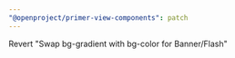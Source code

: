 ```yaml
---
"@openproject/primer-view-components": patch
---
```


Revert "Swap bg-gradient with bg-color for Banner/Flash"
